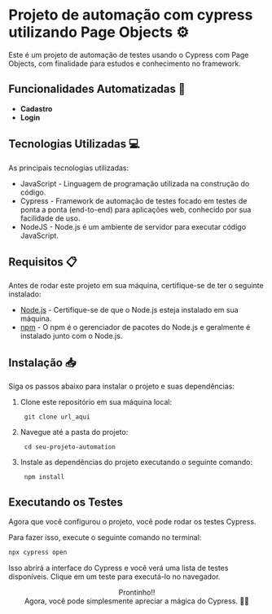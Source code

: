 # Projeto de automação com cypress utilizando Page Objects ⚙️

Este é um projeto de automação de testes usando o Cypress com Page Objects, com finalidade para estudos e conhecimento no framework. 

## Funcionalidades Automatizadas 🤖
- **Cadastro**
- **Login**

## Tecnologias Utilizadas 💻
As principais tecnologias utilizadas:

- JavaScript - Linguagem de programação utilizada na construção do código.
- Cypress - Framework de automação de testes focado em testes de ponta a ponta (end-to-end) para aplicações web, conhecido por sua facilidade de uso.
- NodeJS - Node.js é um ambiente de servidor para executar código JavaScript.

## Requisitos 📋
Antes de rodar este projeto em sua máquina, certifique-se de ter o seguinte instalado:

- [Node.js](https://nodejs.org/) - Certifique-se de que o Node.js esteja instalado em sua máquina.
- [npm](https://www.npmjs.com/) - O npm é o gerenciador de pacotes do Node.js e geralmente é instalado junto com o Node.js.

## Instalação 📥

Siga os passos abaixo para instalar o projeto e suas dependências:

1. Clone este repositório em sua máquina local:

        git clone url_aqui


2. Navegue até a pasta do projeto:

        cd seu-projeto-automation


3. Instale as dependências do projeto executando o seguinte comando:

        npm install

## Executando os Testes

Agora que você configurou o projeto, você pode rodar os testes Cypress. 

Para fazer isso, execute o seguinte comando no terminal:

```bash
npx cypress open
```

Isso abrirá a interface do Cypress e você verá uma lista de testes disponíveis. Clique em um teste para executá-lo no navegador.

<p align="center">Prontinho!!<br>Agora, você pode simplesmente apreciar a mágica do Cypress. 🚀😊</p>

